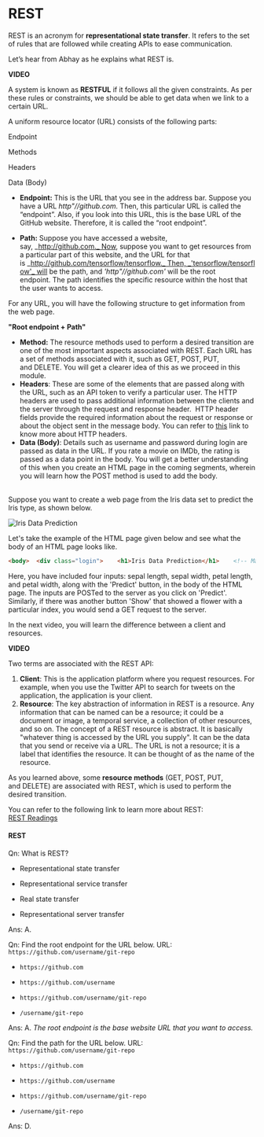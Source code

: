# REST

REST is an acronym for **representational state transfer**. It refers to the set of rules that are followed while creating APIs to ease communication. 

Let’s hear from Abhay as he explains what REST is.

**VIDEO**

A system is known as **RESTFUL** if it follows all the given constraints. As per these rules or constraints, we should be able to get data when we link to a certain URL.

  
A uniform resource locator (URL) consists of the following parts:

Endpoint

Methods

Headers

Data (Body)

-   **Endpoint:** This is the URL that you see in the address bar. Suppose you have a URL _http"//github.com._ Then, this particular URL is called the “endpoint”. Also, if you look into this URL, this is the base URL of the GitHub website. Therefore, it is called the “root endpoint”.

-   **Path:** Suppose you have accessed a website, say, _http://github.com._ Now, suppose you want to get resources from a particular part of this website, and the URL for that is _http://github.com/tensorflow/tensorflow._ Then, _'tensorflow/tensorflow'_ will be the path, and _'http"//github.com'_ will be the root endpoint. The path identifies the specific resource within the host that the user wants to access.

For any URL, you will have the following structure to get information from the web page.

**"Root endpoint + Path"**

-   **Method:** The resource methods used to perform a desired transition are one of the most important aspects associated with REST. Each URL has a set of methods associated with it, such as GET, POST, PUT, and DELETE. You will get a clearer idea of this as we proceed in this module. 
-   **Headers**: These are some of the elements that are passed along with the URL, such as an API token to verify a particular user. The HTTP headers are used to pass additional information between the clients and the server through the request and response header.  HTTP header fields provide the required information about the request or response or about the object sent in the message body. You can refer to [this](https://www.soapui.org/learn/api/understanding-rest-headers-and-parameters/) link to know more about HTTP headers.
-   **Data (Body)**: Details such as username and password during login are passed as data in the URL. If you rate a movie on IMDb, the rating is passed as a data point in the body. You will get a better understanding of this when you create an HTML page in the coming segments, wherein you will learn how the POST method is used to add the body.  
     

Suppose you want to create a web page from the Iris data set to predict the Iris type, as shown below.

![Iris Data Prediction](https://i.ibb.co/dJGLTyd/Iris-Data-Prediction.png)

Let's take the example of the HTML page given below and see what the body of an HTML page looks like.

```html
<body>  <div class="login">    <h1>Iris Data Prediction</h1>    <!-- Main Input For Receiving Query to our ML for the fields,  area, bedroom, bathrooms, 'basement', stories, guestroom, parking, areaperbedroom, bbratio-->    <form action="{{ url_for('predict')}}" method="post">      <input type="text" name="sepal_length" placeholder="sepal length" required="required" /><br><br>      <input type="text" name="sepal_width" placeholder="sepal width" required="required" /><br><br>      <input type="text" name="petal_length" placeholder="petal length" required="required" /><br><br>      <input type="text" name="petal_width" placeholder="petal width" required="required" /><br><br>            <button type="submit" class="btn btn-primary btn-block btn-large">Predict</button>    </form>    <br>    <br>    {{ prediction_text }}  </div> </body>
```

Here, you have included four inputs: sepal length, sepal width, petal length, and petal width, along with the 'Predict' button, in the body of the HTML page. The inputs are POSTed to the server as you click on 'Predict'. Similarly, if there was another button 'Show' that showed a flower with a particular index, you would send a GET request to the server.

In the next video, you will learn the difference between a client and resources.

**VIDEO**

Two terms are associated with the REST API:

1.  **Client**: This is the application platform where you request resources. For example, when you use the Twitter API to search for tweets on the application, the application is your client.
2.  **Resource**: The key abstraction of information in REST is a resource. Any information that can be named can be a resource; it could be a document or image, a temporal service, a collection of other resources, and so on. The concept of a REST resource is abstract. It is basically "whatever thing is accessed by the URL you supply". It can be the data that you send or receive via a URL. The URL is not a resource; it is a label that identifies the resource. It can be thought of as the name of the resource.

As you learned above, some **resource methods** (GET, POST, PUT, and DELETE) are associated with REST, which is used to perform the desired transition.

You can refer to the following link to learn more about REST:  
[REST Readings](https://restfulapi.net/)

#### REST

Qn: What is REST?

- Representational state transfer

- Representational service transfer

- Real state transfer

- Representational server transfer

Ans: A.

Qn: Find the root endpoint for the URL below. URL: `https://github.com/username/git-repo`

- `https://github.com`

- `https://github.com/username`

- `https://github.com/username/git-repo`

- `/username/git-repo`

Ans: A. *The root endpoint is the base website URL that you want to access.*

Qn: Find the path for the URL below. URL: `https://github.com/username/git-repo`

- `https://github.com`

- `https://github.com/username`

- `https://github.com/username/git-repo`

- `/username/git-repo`

Ans: D.
